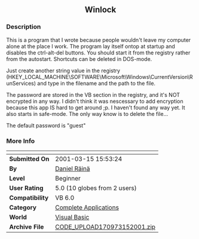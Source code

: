 ﻿<div align="center">

## Winlock


</div>

### Description

This is a program that I wrote because people wouldn't leave my computer alone at the place I work. The program lay itself ontop at startup and disables the ctrl-alt-del buttons. You should start it from the registry rather from the autostart. Shortcuts can be deleted in DOS-mode.

Just create another string value in the registry (HKEY_LOCAL_MACHINE\SOFTWARE\Microsoft\Windows\CurrentVersion\RunServices) and type in the filename and the path to the file.

The password are stored in the VB section in the registry, and it's NOT encrypted in any way. I didn't think it was nescessary to add encryption because this app IS hard to get around ;p. I haven't found any way yet. It also starts in safe-mode. The only way know is to delete the file...

The default password is "guest"
 
### More Info
 


<span>             |<span>
---                |---
**Submitted On**   |2001-03-15 15:53:24
**By**             |[Daniel Räinä](https://github.com/Planet-Source-Code/PSCIndex/blob/master/ByAuthor/daniel-r-in.md)
**Level**          |Beginner
**User Rating**    |5.0 (10 globes from 2 users)
**Compatibility**  |VB 6\.0
**Category**       |[Complete Applications](https://github.com/Planet-Source-Code/PSCIndex/blob/master/ByCategory/complete-applications__1-27.md)
**World**          |[Visual Basic](https://github.com/Planet-Source-Code/PSCIndex/blob/master/ByWorld/visual-basic.md)
**Archive File**   |[CODE\_UPLOAD170973152001\.zip](https://github.com/Planet-Source-Code/daniel-r-in-winlock__1-21659/archive/master.zip)








